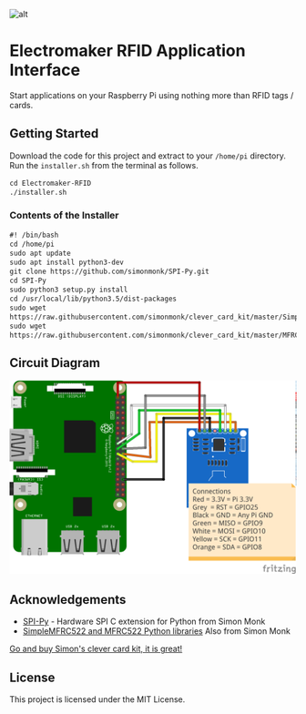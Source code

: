 ![alt](https://www.electromaker.io/images/base/electromaker-logo.jpg)
# Electromaker RFID Application Interface

Start applications on your Raspberry Pi using nothing more than RFID tags / cards.

## Getting Started

Download the code for this project and extract to your ```/home/pi``` directory.
Run the ```installer.sh``` from the terminal as follows.

```
cd Electromaker-RFID
./installer.sh
```

### Contents of the Installer

```
#! /bin/bash
cd /home/pi
sudo apt update
sudo apt install python3-dev
git clone https://github.com/simonmonk/SPI-Py.git
cd SPI-Py
sudo python3 setup.py install
cd /usr/local/lib/python3.5/dist-packages
sudo wget https://raw.githubusercontent.com/simonmonk/clever_card_kit/master/SimpleMFRC522.py
sudo wget https://raw.githubusercontent.com/simonmonk/clever_card_kit/master/MFRC522.py
```

## Circuit Diagram

![alt](https://raw.githubusercontent.com/lesp/Electromaker-RFID/master/RFID-Circuit_bb.png)

## Acknowledgements

* [SPI-Py](https://github.com/simonmonk/SPI-Py) - Hardware SPI C extension for Python from Simon Monk
* [SimpleMFRC522 and MFRC522 Python libraries](https://github.com/simonmonk/clever_card_kit) Also from Simon Monk

[Go and buy Simon's clever card kit, it is great!](https://www.monkmakes.com/cck/)


## License

This project is licensed under the MIT License.

